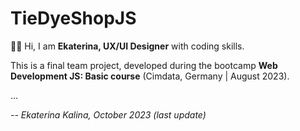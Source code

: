 # TieDyeShopJS

👩‍💻 Hi, I am **Ekaterina, UX/UI Designer** with coding skills.

This is a final team project, developed during the bootcamp **Web Development JS: Basic course** (Cimdata, Germany | August 2023).

...

_-- Ekaterina Kalina, October 2023 (last update)_
